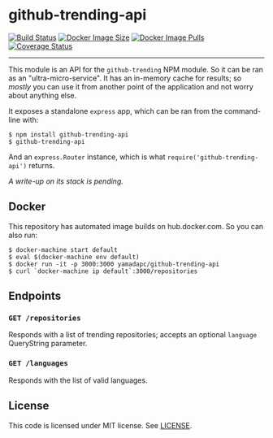 # github-trending-api
[![Build Status](https://travis-ci.org/yamadapc/github-trending-api.svg?branch=master)](https://travis-ci.org/yamadapc/github-trending-api)
[![Docker Image Size](https://img.shields.io/imagelayers/image-size/yamadapc/github-trending-api/latest.svg)](https://hub.docker.com/r/yamadapc/github-trending-api/)
[![Docker Image Pulls](https://img.shields.io/docker/pulls/yamadapc/github-trending-api.svg)](https://hub.docker.com/r/yamadapc/github-trending-api/)
[![Coverage Status](https://coveralls.io/repos/yamadapc/github-trending-api/badge.svg?branch=master&service=github)](https://coveralls.io/github/yamadapc/github-trending-api?branch=master)

- - -
This module is an API for the `github-trending` NPM module. So it can be ran as
an "ultra-micro-service". It has an in-memory cache for results; so _mostly_ you
can use it from another point of the application and not worry about anything
else.

It exposes a standalone `express` app, which can be ran from the command-line
with:
```
$ npm install github-trending-api
$ github-trending-api
```

And an `express.Router` instance, which is what `require('github-trending-api')`
returns.

_A write-up on its stack is pending._

## Docker
This repository has automated image builds on hub.docker.com. So you can also
run:
```
$ docker-machine start default
$ eval $(docker-machine env default)
$ docker run -it -p 3000:3000 yamadapc/github-trending-api
$ curl `docker-machine ip default`:3000/repositories
```

## Endpoints
### `GET /repositories`
Responds with a list of trending repositories; accepts an optional `language`
QueryString parameter.

### `GET /languages`
Responds with the list of valid languages.

## License
This code is licensed under MIT license. See [LICENSE](/LICENSE).
